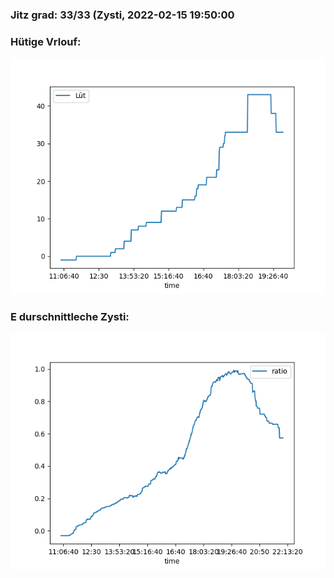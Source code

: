 ### Jitz grad: 33/33 (Zysti, 2022-02-15 19:50:00

### Hütige Vrlouf:
![Graph](Today.png)

### E durschnittleche Zysti:
![Graph](Zysti.png)